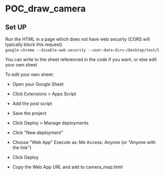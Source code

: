 # POC_draw_camera


## Set UP
Run the HTML in a page which does not have web secuirty (CORS will typically block this request)\
`google-chrome --disable-web-security --user-data-dir=~/Desktop/test/`\

You can write to the sheet referenced in the code if you want, or else edit your own sheet

To edit your own sheet:
- Open your Google Sheet
- Click Extensions > Apps Script
- Add the post script
- Save the project
- Click Deploy > Manage deployments
- Click "New deployment"
- Choose "Web App"
Execute as: Me
Access: Anyone (or "Anyone with the link")

- Click Deploy
- Copy the Web App URL and add to camera_map.html
